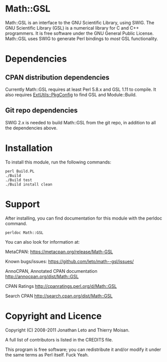 # Math::GSL

Math::GSL is an interface to the GNU Scientific Library, using SWIG.  The GNU
Scientific Library (GSL) is a numerical library for C and C++ programmers. It
is free software under the GNU General Public License.  Math::GSL uses SWIG to
generate Perl bindings to *most* GSL functionality.

# Dependencies

## CPAN distribution dependencies

Currently Math::GSL requires at least Perl 5.8.x and GSL 1.11 to compile. It
also requires [ExtUtils::PkgConfig](http://metacpan.org/release/ExtUtils-PkgConfig/) to find GSL and Module::Build.


## Git repo dependencies

SWIG 2.x is needed to build Math::GSL from the git repo, in addition to all
the dependencies above.

# Installation

To install this module, run the following commands:

    perl Build.PL
    ./Build
    ./Build test
    ./Build install clean

# Support

After installing, you can find documentation for this module with the
perldoc command.

    perldoc Math::GSL

You can also look for information at:

MetaCPAN: https://metacpan.org/release/Math-GSL

Known bugs/issues: https://github.com/leto/math--gsl/issues/

AnnoCPAN, Annotated CPAN documentation http://annocpan.org/dist/Math::GSL

CPAN Ratings http://cpanratings.perl.org/d/Math::GSL

Search CPAN http://search.cpan.org/dist/Math::GSL


# Copyright and Licence

Copyright (C) 2008-2011 Jonathan Leto and Thierry Moisan.

A full list of contributors is listed in the CREDITS file.

This program is free software; you can redistribute it and/or modify it
under the same terms as Perl itself. Fuck Yeah.

